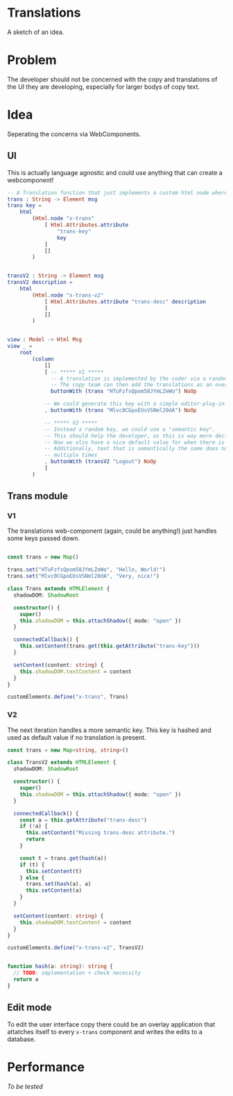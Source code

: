 # Translations

A sketch of an idea.

# Problem

The developer should not be concerned with the copy and translations of the UI they are developing, especially for larger bodys of copy text.

# Idea

Seperating the concerns via WebComponents.

## UI

This is actually language agnostic and could use anything that can create a webcomponent!

```elm
-- A Translation function that just implements a custom html node where the webcomponent will be attatched
trans : String -> Element msg
trans key =
    html
        (Html.node "x-trans"
            [ Html.Attributes.attribute
                "trans-key"
                key
            ]
            []
        )


transV2 : String -> Element msg
transV2 description =
    html
        (Html.node "x-trans-v2"
            [ Html.Attributes.attribute "trans-desc" description
            ]
            []
        )


view : Model -> Html Msg
view _ =
    root
        (column
            []
            [ -- ***** V1 *****
              -- A translation is implemented by the coder via a random generated key
              -- The copy team can then add the translations as an overlay
              buttonWith (trans "HTuFzfsQpom58JYmLZeWo") NoOp

            -- We could generate this key with a simple editor-plug-in
            , buttonWith (trans "Mlvc0CGpoEUsVSNml20dA") NoOp

            -- ***** V2 *****
            -- Instead a random key, we could use a "semantic key".
            -- This should help the developer, as this is way more declarative
            -- Now we also have a nice default value for when there is no translation presend
            -- Additionally, text that is semantically the same does not get to translated
            -- multiple times
            , buttonWith (transV2 "Logout") NoOp
            ]
        )
```

## Trans module

### V1

The translations web-component (again, could be anything!) just handles some keys passed down.

```ts

const trans = new Map()

trans.set("HTuFzfsQpom58JYmLZeWo", "Hello, World!")
trans.set("Mlvc0CGpoEUsVSNml20dA", "Very, nice!")

class Trans extends HTMLElement {
  shadowDOM: ShadowRoot

  constructor() {
    super()
    this.shadowDOM = this.attachShadow({ mode: "open" })
  }

  connectedCallback() {
    this.setContent(trans.get(this.getAttribute("trans-key")))
  }

  setContent(content: string) {
    this.shadowDOM.textContent = content
  }
}

customElements.define("x-trans", Trans)
```

### V2

The next iteration handles a more semantic key.
This key is hashed and used as default value if no translation is present.

```ts
const trans = new Map<string, string>()

class TransV2 extends HTMLElement {
  shadowDOM: ShadowRoot

  constructor() {
    super()
    this.shadowDOM = this.attachShadow({ mode: "open" })
  }

  connectedCallback() {
    const a = this.getAttribute("trans-desc")
    if (!a) {
      this.setContent("Missing trans-desc attribute.")
      return
    }

    const t = trans.get(hash(a))
    if (t) {
      this.setContent(t)
    } else {
      trans.set(hash(a), a)
      this.setContent(a)
    }
  }

  setContent(content: string) {
    this.shadowDOM.textContent = content
  }
}

customElements.define("x-trans-v2", TransV2)


function hash(a: string): string {
  // TODO: implementation + check necessity
  return a
}
```

## Edit mode

To edit the user interface copy there could be an overlay application that attatches itself to every `x-trans` component and writes the edits to a database.


# Performance

_To be tested_